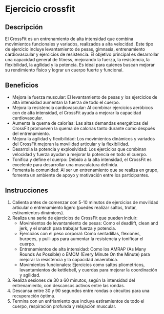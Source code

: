 # Ejercicio crossfit

## Descripción
El CrossFit es un entrenamiento de alta intensidad que combina movimientos funcionales y variados, realizados a alta velocidad. Este tipo de ejercicio incluye levantamiento de pesas, gimnasia, entrenamiento cardiovascular y ejercicios de resistencia. El objetivo principal es desarrollar una capacidad general de fitness, mejorando la fuerza, la resistencia, la flexibilidad, la agilidad y la potencia. Es ideal para quienes buscan mejorar su rendimiento físico y lograr un cuerpo fuerte y funcional.

## Beneficios
- Mejora la fuerza muscular: El levantamiento de pesas y los ejercicios de alta intensidad aumentan la fuerza de todo el cuerpo.
- Mejora la resistencia cardiovascular: Al combinar ejercicios aeróbicos con de alta intensidad, el CrossFit ayuda a mejorar la capacidad cardiovascular.
- Aumenta la quema de calorías: Las altas demandas energéticas del CrossFit promueven la quema de calorías tanto durante como después del entrenamiento.
- Mejora la agilidad y flexibilidad: Los movimientos dinámicos y variados del CrossFit mejoran la movilidad articular y la flexibilidad.
- Desarrolla la potencia y explosividad: Los ejercicios que combinan velocidad y fuerza ayudan a mejorar la potencia en todo el cuerpo.
- Tonifica y define el cuerpo: Debido a la alta intensidad, el CrossFit es excelente para desarrollar una musculatura definida.
- Fomenta la comunidad: Al ser un entrenamiento que se realiza en grupo, fomenta un ambiente de apoyo y motivación entre los participantes.

## Instrucciones
1. Calienta antes de comenzar con 5-10 minutos de ejercicios de movilidad articular o entrenamiento ligero (puedes realizar saltos, trotar, estiramientos dinámicos).
2. Realiza una serie de ejercicios de CrossFit que pueden incluir:
    - Movimientos de levantamiento de pesas: Como el deadlift, clean and jerk, y el snatch para trabajar fuerza y potencia.
    - Ejercicios con el peso corporal: Como sentadillas, flexiones, burpees, y pull-ups para aumentar la resistencia y tonificar el cuerpo.
    - Entrenamientos de alta intensidad: Como los AMRAP (As Many Rounds As Possible) o EMOM (Every Minute On the Minute) para mejorar la resistencia y la capacidad anaeróbica.
    - Movimientos funcionales: Ejercicios como saltos pliométricos, levantamientos de kettlebell, y cuerdas para mejorar la coordinación y agilidad.
3. Realiza sesiones de 30 a 60 minutos, según la intensidad del entrenamiento, con descansos activos entre las rondas.
4. Descansa entre 30 y 90 segundos entre rondas o circuitos para una recuperación óptima.
5. Termina con un enfriamiento que incluya estiramientos de todo el cuerpo, respiración profunda y relajación muscular.